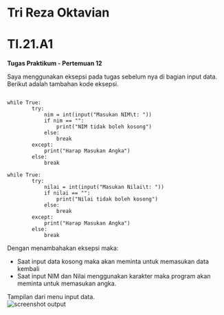 # Tri Reza Oktavian
# TI.21.A1

**Tugas Praktikum - Pertemuan 12**

Saya menggunakan eksepsi pada tugas sebelum nya di bagian input data.\
Berikut adalah tambahan kode eksepsi.
~~~

while True:
        try:
            nim = int(input("Masukan NIM\t: "))
            if nim == "":
                print("NIM tidak boleh kosong")
            else:
                break
        except:
            print("Harap Masukan Angka")
        else:
            break
        
while True:
        try:
            nilai = int(input("Masukan Nilai\t: "))
            if nilai == "":
                print("Nilai tidak boleh kosong")
            else:
                break
        except:
            print("Harap Masukan Angka")
        else:
            break

~~~

Dengan menambahakan eksepsi maka:
- Saat input data kosong maka akan meminta untuk memasukan data kembali
- Saat input NIM dan Nilai menggunakan karakter maka program akan meminta untuk memasukan angka.

Tampilan dari menu input data.\
![screenshot output](screenshot/ss1.png)  
